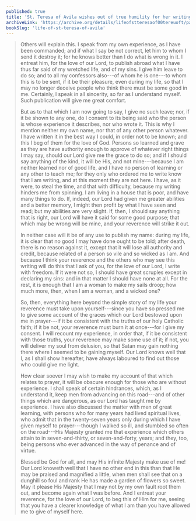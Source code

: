 ```yaml
---
published: true
title: 'St. Teresa of Avila wishes out of true humility for her writings not to be published except her sins'
archiveLink: 'https://archive.org/details/lifeofstteresaof00tereuoft/page/75?view=theater'
bookSlug: 'life-of-st-teresa-of-avila'
---
```


> Others will explain this. I speak from my own experience, as I have been commanded; and if what I say be not correct, let him to whom I send it destroy it; for he knows better than I do what is wrong in it. I entreat him, for the love of our Lord, to publish abroad what I have thus far said of my wretched life, and of my sins. I give him leave to do so; and to all my confessors also---of whom he is one---to whom this is to be sent, if it be their pleasure, even during my life, so that I may no longer deceive people who think there must be some good in me. Certainly, I speak in all sincerity, so far as I understand myself. Such publication will give me great comfort.
> 
> But as to that which I am now going to say, I give no such leave; nor, if it be shown to any one, do I consent to its being said who the person is whose experience it describes, nor who wrote it. This is why I mention neither my own name, nor that of any other person whatever. I have written it in the best way I could, in order not to be known; and this I beg of them for the love of God. Persons so learned and grave as they are have authority enough to approve of whatever right things I may say, should our Lord give me the grace to do so; and if I should say anything of the kind, it will be His, and not mine---because I am neither learned nor of good life, and I have no person of learning or any other to teach me; for they only who ordered me to write know that I am writing, and at this moment they are not here. I have, as it were, to steal the time, and that with difficulty, because my writing hinders me from spinning. I am living in a house that is poor, and have many things to do. If, indeed, our Lord had given me greater abilities and a better memory, I might then profit by what I have seen and read; but my abilities are very slight. If, then, I should say anything that is right, our Lord will have it said for some good purpose; that which may be wrong will be mine, and your reverence will strike it out.
>
> In neither case will it be of any use to publish my name: during my life, it is clear that no good I may have done ought to be told; after death, there is no reason against it, except that it will lose all authority and credit, because related of a person so vile and so wicked as I am. And because I think your reverence and the others who may see this writing will do this that I ask of you, for the love of our Lord, I write with freedom. If it were not so, I should have great scruples except in declaring my sins: and in that matter I should have none at all. For the rest, it is enough that I am a woman to make my sails droop; how much more, then, when I am a woman, and a wicked one?
> 
> So, then, everything here beyond the simple story of my life your reverence must take upon yourself---since you have so pressed me to give some account of the graces which our Lord bestowed upon me in prayer---if it be consistent with the truths of our holy Catholic faith; if it be not, your reverence must burn it at once---for I give my consent. I will recount my experience, in order that, if it be consistent with those truths, your reverence may make some use of it; if not, you will deliver my soul from delusion, so that Satan may gain nothing there where I seemed to be gaining myself. Our Lord knows well that I, as I shall show hereafter, have always laboured to find out those who could give me light.
> 
> How clear soever I may wish to make my account of that which relates to prayer, it will be obscure enough for those who are without experience. I shall speak of certain hindrances, which, as I understand it, keep men from advancing on this road---and of other things which are dangerous, as our Lord has taught me by experience. I have also discussed the matter with men of great learning, with persons who for many years had lived spiritual lives, who admit that in the twenty-seven years only during which I have given myself to prayer---though I walked so ill, and stumbled so often on the road---His Majesty granted me that experience which others attain to in seven-and-thirty, or seven-and-forty, years; and they, too, being persons who ever advanced in the way of penance and of virtue.
> 
> Blessed be God for all, and may His infinite Majesty make use of me! Our Lord knoweth well that I have no other end in this than that He may be praised and magnified a little, when men shall see that on a dunghill so foul and rank He has made a garden of flowers so sweet. May it please His Majesty that I may not by my own fault root them out, and become again what I was before. And I entreat your reverence, for the love of our Lord, to beg this of Him for me, seeing that you have a clearer knowledge of what I am than you have allowed me to give of myself here.